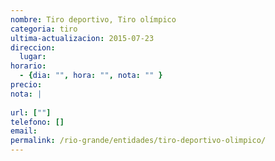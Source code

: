 ```yaml
---
nombre: Tiro deportivo, Tiro olímpico
categoria: tiro
ultima-actualizacion: 2015-07-23
direccion: 
  lugar: 
horario: 
  - {dia: "", hora: "", nota: "" }
precio: 
nota: | 
  
url: [""]
telefono: []
email: 
permalink: /rio-grande/entidades/tiro-deportivo-olimpico/
---
```


